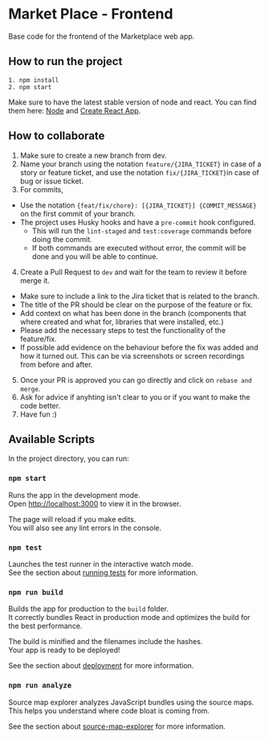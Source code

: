 # Market Place - Frontend

Base code for the frontend of the Marketplace web app.

## How to run the project

```
1. npm install
2. npm start
```

Make sure to have the latest stable version of node and react. You can find them here: [Node](https://nodejs.org/en/) and [Create React App](https://create-react-app.dev/docs/getting-started).

## How to collaborate

1. Make sure to create a new branch from dev.
2. Name your branch using the notation `feature/{JIRA_TICKET}` in case of a story or feature ticket, and use the notation `fix/{JIRA_TICKET}`in case of bug or issue ticket.
3. For commits,

- Use the notation `{feat/fix/chore}: [{JIRA_TICKET}] {COMMIT_MESSAGE}` on the first commit of your branch.
- The project uses Husky hooks and have a `pre-commit` hook configured.
  - This will run the `lint-staged` and `test:coverage` commands before doing the commit.
  - If both commands are executed without error, the commit will be done and you will be able to continue.

4. Create a Pull Request to `dev` and wait for the team to review it before merge it.

- Make sure to include a link to the Jira ticket that is related to the branch.
- The title of the PR should be clear on the purpose of the feature or fix.
- Add context on what has been done in the branch (components that where created and what for, libraries that were installed, etc.)
- Please add the necessary steps to test the functionality of the feature/fix.
- If possible add evidence on the behaviour before the fix was added and how it turned out. This can be via screenshots or screen recordings from before and after.

5. Once your PR is approved you can go directly and click on `rebase and merge`.
6. Ask for advice if anyhting isn't clear to you or if you want to make the code better.
7. Have fun :)

## Available Scripts

In the project directory, you can run:

### `npm start`

Runs the app in the development mode.\
Open [http://localhost:3000](http://localhost:3000) to view it in the browser.

The page will reload if you make edits.\
You will also see any lint errors in the console.

### `npm test`

Launches the test runner in the interactive watch mode.\
See the section about [running tests](https://facebook.github.io/create-react-app/docs/running-tests) for more information.

### `npm run build`

Builds the app for production to the `build` folder.\
It correctly bundles React in production mode and optimizes the build for the best performance.

The build is minified and the filenames include the hashes.\
Your app is ready to be deployed!

See the section about [deployment](https://facebook.github.io/create-react-app/docs/deployment) for more information.

### `npm run analyze`

Source map explorer analyzes JavaScript bundles using the source maps. This helps you understand where code bloat is coming from.

See the section about [source-map-explorer](https://www.npmjs.com/package/source-map-explorer) for more information.
